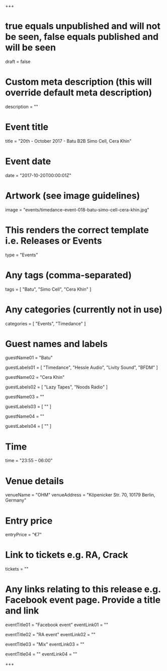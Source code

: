 +++

# true equals unpublished and will not be seen, false equals published and will be seen
draft = false

# Custom meta description (this will override default meta description)
description = ""

# Event title
title = "20th - October 2017 - Batu B2B Simo Cell, Cera Khin"

# Event date
date = "2017-10-20T00:00:01Z"

# Artwork (see image guidelines)
image = "events/timedance-event-018-batu-simo-cell-cera-khin.jpg"

# This renders the correct template i.e. Releases or Events
type = "Events"

# Any tags (comma-separated)
tags = [ 
	"Batu",
	"Simo Cell",
	"Cera Khin"
]

# Any categories (currently not in use)
categories = [
  "Events",
  "Timedance"
]

# Guest names and labels
guestName01 = "Batu"

guestLabels01 = [
	"Timedance",
	"Hessle Audio",
	"Livity Sound",
	"BFDM"
]

guestName02 = "Cera Khin"

guestLabels02 = [
	"Lazy Tapes",
	"Noods Radio"
]

guestName03 = ""

guestLabels03 = [
	""
]

guestName04 = ""

guestLabels04 = [
	""
]

# Time
time = "23:55 – 06:00"

# Venue details
venueName = "OHM"
venueAddress = "Köpenicker Str. 70, 10179 Berlin, Germany"

# Entry price
entryPrice = "€7"

# Link to tickets e.g. RA, Crack 
tickets = ""

# Any links relating to this release e.g. Facebook event page. Provide a title and link
eventTitle01 = "Facebook event"
eventLink01 = ""

eventTitle02 = "RA event"
eventLink02 = ""

eventTitle03 = "Mix"
eventLink03 = ""

eventTitle04 = ""
eventLink04 = ""


+++
